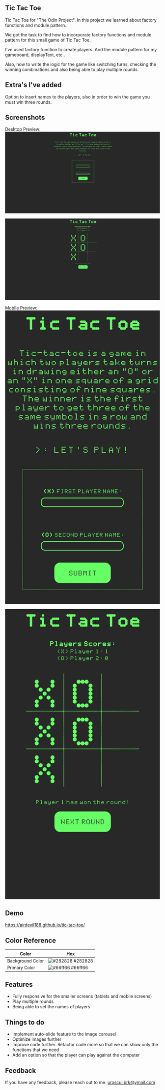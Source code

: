 ## Tic Tac Toe

Tic Tac Toe for "The Odin Project". In this project we learned about factory functions and module pattern.

We got the task to find how to incorporate factory functions and module pattern for this small game of Tic Tac Toe.

I've used factory function to create players. And the module pattern for my gameboard, displayText, etc..

Also, how to write the logic for the game like switching turns, checking the winning combinations and also being able to play multiple rounds.


## Extra's I've added

Option to insert names to the players, also in order to win the game you must win three rounds.

## Screenshots

Desktop Preview:
![Preview of the project](/resources-and-notes/desktop-preview.png)


![Preview of the project](/resources-and-notes/desktop-preview-2.png)


Mobile Preview:
![Preview of the project](/resources-and-notes/mobile-preview.jpg)


![Preview of the project](/resources-and-notes/mobile-preview-2.jpg)

## Demo
https://airdevil188.github.io/tic-tac-toe/
## Color Reference

| Color             | Hex                                                                |
| ----------------- | ------------------------------------------------------------------ |
| Background Color | ![#282828](https://via.placeholder.com/10/282828?text=+) #282828 |
| Primary Color | ![#66ff66](https://via.placeholder.com/10/66ff66?text=+) #66ff66 |



## Features

- Fully responsive for the smaller screens (tablets and mobile screens)
- Play multiple rounds
- Being able to set the names of players


## Things to do

- Implement auto-slide feature to the image carousel
- Optimize images further
- Improve code further. Refactor code  more so that we can show only the functions that we need
- Add an option so that the player can play against the computer 

## Feedback

If you have any feedback, please reach out to me: urosculibrk@ymail.com


